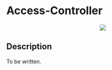 # Access-Controller
<p align="center">
    <img src="https://img.shields.io/badge/Extension_Version-0.1.2-blue.svg?longCache=true&style=flat-square"/>
</p>

## Description
To be written.

<!-- ## Application Programming Interface
The API documentation for this module can be found
[here](https://embeddedmontiarc.github.io/Elysium/plugins/access-controller/docs). -->